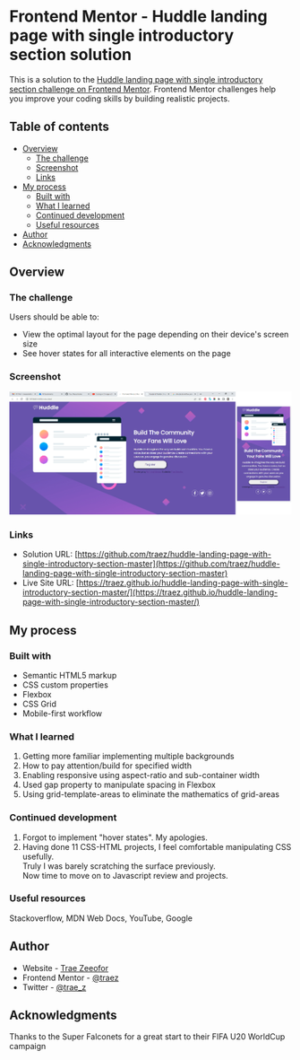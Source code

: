 # Frontend Mentor - Huddle landing page with single introductory section solution

This is a solution to the [Huddle landing page with single introductory section challenge on Frontend Mentor](https://www.frontendmentor.io/challenges/huddle-landing-page-with-a-single-introductory-section-B_2Wvxgi0). Frontend Mentor challenges help you improve your coding skills by building realistic projects. 

## Table of contents

- [Overview](#overview)
  - [The challenge](#the-challenge)
  - [Screenshot](#screenshot)
  - [Links](#links)
- [My process](#my-process)
  - [Built with](#built-with)
  - [What I learned](#what-i-learned)
  - [Continued development](#continued-development)
  - [Useful resources](#useful-resources)
- [Author](#author)
- [Acknowledgments](#acknowledgments)


## Overview

### The challenge

Users should be able to:

- View the optimal layout for the page depending on their device's screen size
- See hover states for all interactive elements on the page

### Screenshot

![](./images/screenshot-desktop-and-mobile.png)


### Links

- Solution URL: [https://github.com/traez/huddle-landing-page-with-single-introductory-section-master](https://github.com/traez/huddle-landing-page-with-single-introductory-section-master)
- Live Site URL: [https://traez.github.io/huddle-landing-page-with-single-introductory-section-master/](https://traez.github.io/huddle-landing-page-with-single-introductory-section-master/)

## My process

### Built with

- Semantic HTML5 markup
- CSS custom properties
- Flexbox
- CSS Grid
- Mobile-first workflow

### What I learned

1) Getting more familiar implementing multiple backgrounds  
2) How to pay attention/build for specified width  
3) Enabling responsive using aspect-ratio and sub-container width  
4) Used gap property to manipulate spacing in Flexbox  
5) Using grid-template-areas to eliminate the mathematics of grid-areas  

### Continued development

1) Forgot to implement "hover states". My apologies.  
2) Having done 11 CSS-HTML projects, I feel comfortable manipulating CSS usefully.  
Truly I was barely scratching the surface previously.  
Now time to move on to Javascript review and projects.  

### Useful resources

Stackoverflow, MDN Web Docs, YouTube, Google 

## Author

- Website - [Trae Zeeofor](https://github.com/traez)  
- Frontend Mentor - [@traez](https://www.frontendmentor.io/profile/traez)  
- Twitter - [@trae_z](https://twitter.com/trae_z) 

## Acknowledgments

Thanks to the Super Falconets for a great start to their FIFA U20 WorldCup campaign
